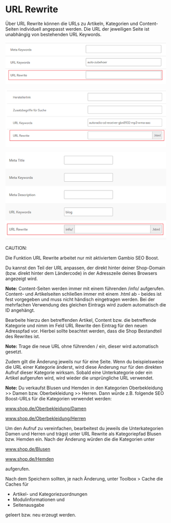 # URL Rewrite 

Über URL Rewrite können die URLs zu Artikeln, Kategorien und Content-Seiten individuell angepasst werden. Die URL der jeweiligen Seite ist unabhängig von bestehenden URL Keywords.

![](Bilder/Abb047_UrlRewriteKategorie_.png "URL Rewrite für Kategorie")

![](Bilder/Abb048_UrlRewriteArtikel_.png "URL Rewrite für Artikel")

![](Bilder/Abb049_UrlRewriteContent_.png "URL Rewrite für Content")

CAUTION:

Die Funktion URL Rewrite arbeitet nur mit aktiviertem Gambio SEO Boost.

Du kannst den Teil der URL anpassen, der direkt hinter deiner Shop-Domain \(bzw. direkt hinter dem Ländercode\) in der Adresszeile deines Browsers angezeigt wird.

**Note:** Content-Seiten werden immer mit einem führenden /info/ aufgerufen. Content- und Artikelseiten schließen immer mit einem .html ab - beides ist fest vorgegeben und muss nicht händisch eingetragen werden. Bei der mehrfachen Verwendung des gleichen Eintrags wird zudem automatisch die ID angehängt.

Bearbeite hierzu den betreffenden Artikel, Content bzw. die betreffende Kategorie und nimm im Feld URL Rewrite den Eintrag für den neuen Adresspfad vor. Hierbei sollte beachtet werden, dass die Shop Bestandteil des Rewrites ist.

**Note:** Trage die neue URL ohne führenden / ein, dieser wird automatisch gesetzt.

Zudem gilt die Änderung jeweils nur für eine Seite. Wenn du beispielsweise die URL einer Kategorie änderst, wird diese Änderung nur für den direkten Aufruf dieser Kategorie wirksam. Sobald eine Unterkategorie oder ein Artikel aufgerufen wird, wird wieder die ursprüngliche URL verwendet.

**Note:** Du verkaufst Blusen und Hemden in den Kategorien Oberbekleidung \>\> Damen bzw. Oberbekleidung \>\> Herren. Dann würde z.B. folgende SEO Boost-URLs für die Kategorien verwendet werden:

www.shop.de/Oberbekleidung/Damen

www.shop.de/Oberbekleidung/Herren

Um den Aufruf zu vereinfachen, bearbeitest du jeweils die Unterkategorien Damen und Herren und trägst unter URL Rewrite als Kategoriepfad Blusen bzw. Hemden ein. Nach der Änderung würden die die Kategorien unter

www.shop.de/Blusen

www.shop.de/Hemden

aufgerufen.

Nach dem Speichern sollten, je nach Änderung, unter Toolbox \> Cache die Caches für

-   Artikel- und Kategoriezuordnungen
-   Modulinformationen und
-   Seitenausgabe

geleert bzw. neu erzeugt werden.



